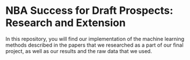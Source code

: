 # NBA Success for Draft Prospects: Research and Extension

In this repository, you will find our implementation of the machine learning methods described in the papers that we researched as a part of our final project, as well as our results and the raw data that we used.